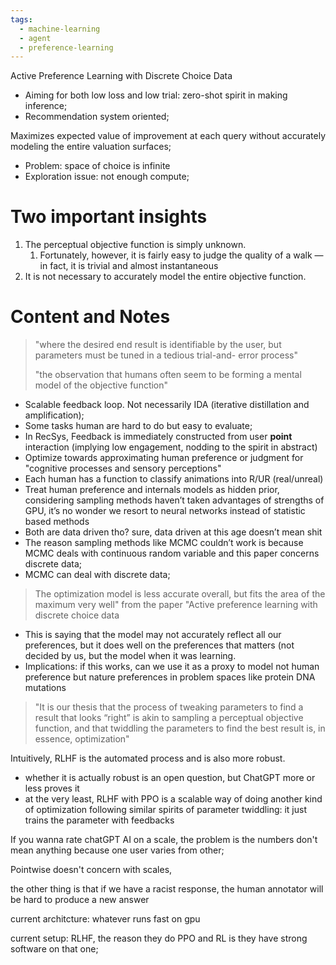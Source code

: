 ```yaml
---
tags:
  - machine-learning
  - agent
  - preference-learning
---
```

Active Preference Learning with Discrete Choice Data 
- Aiming for both low loss and low trial: zero-shot spirit in making inference;
- Recommendation system oriented;  

Maximizes expected value of improvement at each query without accurately modeling the entire valuation surfaces;
- Problem: space of choice is infinite
- Exploration issue: not enough compute;

# Two important insights
1. The perceptual objective function is simply unknown.
	1. Fortunately, however, it is fairly easy to judge the quality of a walk — in fact, it is trivial and almost instantaneous
2. It is not necessary to accurately model the entire objective function.
  

# Content and Notes   

> "where the desired end result is identifiable by the user, but parameters must be tuned in a tedious trial-and- error process"
> 
> "the observation that humans often seem to be forming a mental model of the objective function"
> 
- Scalable feedback loop. Not necessarily IDA (iterative distillation and amplification);
- Some tasks human are hard to do but easy to evaluate;
- In RecSys, Feedback is immediately constructed from user **point** interaction (implying low engagement, nodding to the spirit in abstract)
- Optimize towards approximating human preference or judgment for "cognitive processes and sensory perceptions"
- Each human has a function to classify animations into R/UR (real/unreal)
- Treat human preference and internals models as hidden prior, considering sampling methods haven’t taken advantages of strengths of GPU, it’s no wonder we resort to neural networks instead of statistic based methods
- Both are data driven tho? sure, data driven at this age doesn’t mean shit
- The reason sampling methods like MCMC couldn’t work is because MCMC deals with continuous random variable and this paper concerns discrete data;
- MCMC can deal with discrete data;


> The optimization model is less accurate overall, but fits the area of the maximum very well" from the paper "Active preference learning with discrete choice data
> 
- This is saying that the model may not accurately reflect all our preferences, but it does well on the preferences that matters (not decided by us, but the model when it was learning.
- Implications: if this works, can we use it as a proxy to model not human preference but nature preferences in problem spaces like protein DNA mutations

  

> "It is our thesis that the process of tweaking parameters to find a result that looks “right” is akin to sampling a perceptual objective function, and that twiddling the parameters to find the best result is, in essence, optimization"

Intuitively, RLHF is the automated process and is also more robust. 
* whether it is actually robust is an open question, but ChatGPT more or less proves it
* at the very least, RLHF with PPO is a scalable way of doing another kind of optimization following similar spirits of parameter twiddling: it just trains the parameter with feedbacks



If you wanna rate chatGPT AI on a scale, the problem is the numbers don't mean anything because one user varies from other;

Pointwise doesn't concern with scales,

the other thing is that if we have a racist response, the human annotator will be hard to produce a new answer

current architcture: whatever runs fast on gpu

current setup: 
RLHF, the reason they do PPO and RL is they have strong software on that one;
